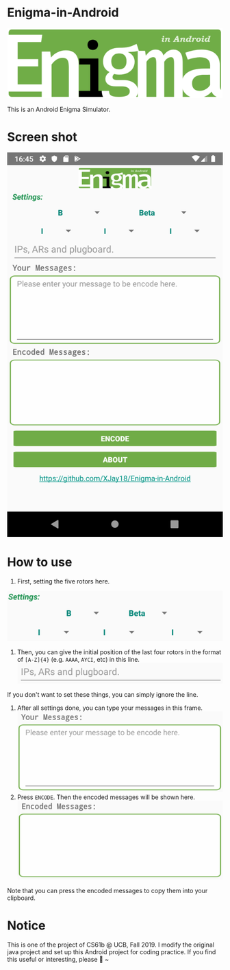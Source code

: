 # Enigma-in-Android

![logo](logo.png)

This is an Android Enigma Simulator.

# Screen shot
![home](home.png)

# How to use
1. First, setting the five rotors here.

![rotors](setI.png)
1. Then, you can give the initial position of the last four rotors in the format of `[A-Z]{4}` (e.g. `AAAA`, `AYCI`, etc) in this line. 
![rotors](setII.png)

If you don't want to set these things, you can simply ignore the line.
1. After all settings done, you can type your messages in this frame.
![input](input.png)
1. Press `ENCODE`. Then the encoded messages will be shown here.
![output](output.png)

Note that you can press the encoded messages to copy them into your clipboard.

# Notice
This is one of the project of CS61b @ UCB, Fall 2019. 
I modify the original java project and set up this Android project for coding practice.
If you find this useful or interesting, please :star2: ~
